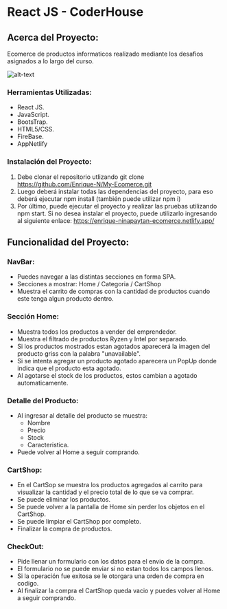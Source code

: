# React JS - CoderHouse

## Acerca del Proyecto:

Ecomerce de productos informaticos realizado mediante los desafios asignados a lo largo del curso.

![alt-text](src/img/gif.gif)

### Herramientas Utilizadas:

- React JS.
- JavaScript.
- BootsTrap.
- HTML5/CSS.
- FireBase.
- AppNetlify

### Instalación del Proyecto:

1. Debe clonar el repositorio utlizando git clone https://github.com/Enrique-N/My-Ecomerce.git
2. Luego deberá instalar todas las dependencias del proyecto, para eso deberá ejecutar npm install (también puede utilizar npm i)
3. Por último, puede ejecutar el proyecto y realizar las pruebas utilizando npm start. Si no desea instalar el proyecto, puede utilizarlo ingresando al siguiente enlace: https://enrique-ninapaytan-ecomerce.netlify.app/

## Funcionalidad del Proyecto: 

### NavBar:

- Puedes navegar a las distintas secciones en forma SPA.
- Secciones a mostrar: Home / Categoria / CartShop
- Muestra el carrito de compras con la cantidad de productos cuando este tenga algun producto dentro.

### Sección Home:

- Muestra todos los productos a vender del emprendedor.
- Muestra el filtrado de productos Ryzen y Intel por separado.
- Si los productos mostrados estan agotados aparecerá la imagen del producto griss con la palabra "unavailable".
- Si se intenta agregar un producto agotado aparecera un PopUp donde indica que el producto esta agotado.
- Al agotarse el stock de los productos, estos cambian a agotado automaticamente.

### Detalle del Producto:

- Al ingresar al detalle del producto se muestra:
  - Nombre
  - Precio
  - Stock
  - Caracteristica.
- Puede volver al Home a seguir comprando.
  
### CartShop:

- En el CartSop se muestra los productos agregados al carrito para visualizar la cantidad y el precio total de lo que se va comprar.
- Se puede eliminar los productos.
- Se puede volver a la pantalla de Home sin perder los objetos en el CartShop.
- Se puede limpiar el CartShop por completo.
- Finalizar la compra de productos.

### CheckOut:

- Pide llenar un formulario con los datos para el envio de la compra.
- El formulario no se puede enviar si no estan todos los campos llenos.
- Si la operación fue exitosa se le otorgara una orden de compra en codigo.
- Al finalizar la compra el CartShop queda vacio y puedes volver al Home a seguir comprando.
